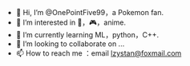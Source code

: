 - 👋 Hi, I’m @OnePointFive99，a Pokemon fan.
- 👀 I’m interested in 🏀，🎮，anime.
- 🌱 I’m currently learning ML，python，C++.
- 💞️ I’m looking to collaborate on ...
- 📫 How to reach me ：email lzystan@foxmail.com

<!---
OnePointFive99/OnePointFive99 is a ✨ special ✨ repository because its `README.md` (this file) appears on your GitHub profile.
You can click the Preview link to take a look at your changes.
--->
